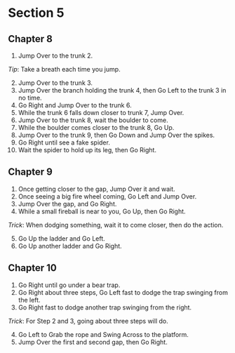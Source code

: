 # Section 5

## Chapter 8

1. Jump Over to the trunk 2.

_Tip_: Take a breath each time you jump.

2. Jump Over to the trunk 3.
3. Jump Over the branch holding the trunk 4, then Go Left to the trunk 3 in no time.
4. Go Right and Jump Over to the trunk 6.
5. While the trunk 6 falls down closer to trunk 7, Jump Over.
6. Jump Over to the trunk 8, wait the boulder to come.
7. While the boulder comes closer to the trunk 8, Go Up.
8. Jump Over to the trunk 9, then Go Down and Jump Over the spikes.
9. Go Right until see a fake spider.
10. Wait the spider to hold up its leg, then Go Right.

## Chapter 9

1. Once getting closer to the gap, Jump Over it and wait.
2. Once seeing a big fire wheel coming, Go Left and Jump Over.
3. Jump Over the gap, and Go Right.
4. While a small fireball is near to you, Go Up, then Go Right.

_Trick_: When dodging something, wait it to come closer, then do the action.

5. Go Up the ladder and Go Left.
6. Go Up another ladder and Go Right.

## Chapter 10

1. Go Right until go under a bear trap.
2. Go Right about three steps, Go Left fast to dodge the trap swinging from the left.
3. Go Right fast to dodge another trap swinging from the right.

_Trick_: For Step 2 and 3, going about three steps will do.

4. Go Left to Grab the rope and Swing Across to the platform.
5. Jump Over the first and second gap, then Go Right.
